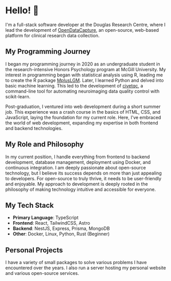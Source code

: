# Hello! 👋

I'm a full-stack software developer at the Douglas Research Centre, where I lead the development of [OpenDataCapture](https://opendatacapture.org), an open-source, web-based platform for clinical research data collection.

## My Programming Journey

I began my programming journey in 2020 as an undergraduate student in the research-intensive Honors Psychology program at McGill University. My interest in programming began with statistical analysis using R, leading me to create the R package [MplusLGM](https://github.com/joshunrau/MplusLGM). Later, I learned Python and delved into basic machine learning. This led to the development of [civetqc](https://github.com/joshunrau/civetqc), a command-line tool for automating neuroimaging data quality control with scikit-learn.

Post-graduation, I ventured into web development during a short summer job. This experience was a crash course in the basics of HTML, CSS, and JavaScript, laying the foundation for my current role. Here, I've embraced the world of web development, expanding my expertise in both frontend and backend technologies.

## My Role and Philosophy

In my current position, I handle everything from frontend to backend development, database management, deployment using Docker, and continuous integration. I am deeply passionate about open-source technology, but I believe its success depends on more than just appealing to developers. For open-source to truly thrive, it needs to be user-friendly and enjoyable. My approach to development is deeply rooted in the philosophy of making technology intuitive and accessible for everyone.

## My Tech Stack

- **Primary Language**: TypeScript
- **Frontend**: React, TailwindCSS, Astro
- **Backend**: NestJS, Express, Prisma, MongoDB
- **Other**: Docker, Linux, Python, Rust (Beginner)

## Personal Projects

I have a variety of small packages to solve various problems I have encountered over the years. I also run a server hosting my personal website and various open-source services. 
